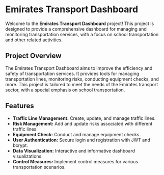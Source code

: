 # Emirates Transport Dashboard

Welcome to the **Emirates Transport Dashboard** project! This project is designed to provide a comprehensive dashboard for managing and monitoring transportation services, with a focus on school transportation and other related activities.

## Project Overview

The Emirates Transport Dashboard aims to improve the efficiency and safety of transportation services. It provides tools for managing transportation lines, monitoring risks, conducting equipment checks, and more. This project is tailored to meet the needs of the Emirates transport sector, with a special emphasis on school transportation.

## Features

- **Traffic Line Management:** Create, update, and manage traffic lines.
- **Risk Management:** Add and update risks associated with different traffic lines.
- **Equipment Check:** Conduct and manage equipment checks.
- **User Authentication:** Secure login and registration with JWT and bcrypt.
- **Data Visualization:** Interactive and informative dashboard visualizations.
- **Control Measures:** Implement control measures for various transportation scenarios.